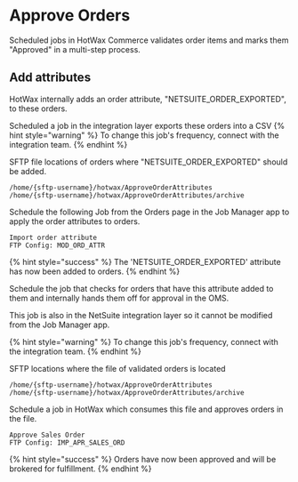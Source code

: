 # Approve Orders

Scheduled jobs in HotWax Commerce validates order items and marks them "Approved" in a multi-step process.

## Add attributes
HotWax internally adds an order attribute, "NETSUITE_ORDER_EXPORTED", to these orders. 

Scheduled a job in the integration layer exports these orders into a CSV
{% hint style="warning" %}
    To change this job's frequency, connect with the integration team.
{% endhint %}

SFTP file locations of orders where "NETSUITE_ORDER_EXPORTED" should be added.
```
/home/{sftp-username}/hotwax/ApproveOrderAttributes
/home/{sftp-username}/hotwax/ApproveOrderAttributes/archive
```

Schedule the following Job from the Orders page in the Job Manager app to apply the order attributes to orders.
```
Import order attribute
FTP Config: MOD_ORD_ATTR
```

{% hint style="success" %}
The 'NETSUITE_ORDER_EXPORTED' attribute has now been added to orders.
{% endhint %}

Schedule the job that checks for orders that have this attribute added to them and internally hands them off for approval in the OMS. 

This job is also in the NetSuite integration layer so it cannot be modified from the Job Manager app.

{% hint style="warning" %}
    To change this job's frequency, connect with the integration team.
{% endhint %}

SFTP locations where the file of validated orders is located
```
/home/{sftp-username}/hotwax/ApproveOrderAttributes
/home/{sftp-username}/hotwax/ApproveOrderAttributes/archive
```

Schedule a job in HotWax which consumes this file and approves orders in the file.
```
Approve Sales Order
FTP Config: IMP_APR_SALES_ORD
```
{% hint style="success" %}
Orders have now been approved and will be brokered for fulfillment.
{% endhint %}